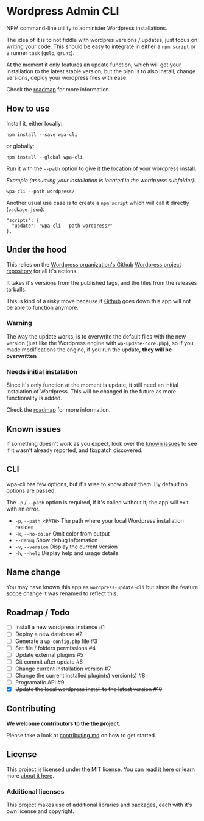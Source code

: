 # Wordpress Admin CLI

NPM command-line utility to administer Wordpress installations.

The idea of it is to not fiddle with wordpres versions  / updates, just focus on writing your code. This should be easy to integrate in either a `npm script` or a runner `task` (`gulp`, `grunt`).

At the moment it only features an update function, which will get your installation to the latest stable version, but the plan is to also install, change versions, deploy your wordpress files with ease.

Check the [roadmap](readme.md#roadmap--todo) for more information.

## How to use

Install it, either locally:
```
npm install --save wpa-cli
```
or globally:
```
npm install --global wpa-cli
```
Run it with the `--path` option to give it the location of your wordpress install.

*Example (assuming your installation is located in the wordpress subfolder):*
```
wpa-cli --path wordpress/
```

Another usual use case is to create a `npm script` which will call it directly (`package.json`):
```
"scripts": {
  "update": "wpa-cli --path wordpress/"
},
```

## Under the hood

This relies on the [Wordpress organization's Github](https://github.com/WordPress) [Wordpress project repository](https://github.com/WordPress/WordPress) for all it's actions.

It takes it's versions from the published tags, and the files from the releases tarballs.

This is kind of a risky move because if [Github](https://github.com) goes down this app will not be able to function anymore.

### Warning

The way the update works, is to overwrite the default files with the new version (just like the Wordpress engine with `wp-update-core.php`), so if you made modifications the engine, if you run the update, **they will be overwritten**

### Needs initial instalation

Since it's only function at the moment is update, it still need an initial instalation of Wordpress. This will be changed in the future as more functionality is added.

Check the [roadmap](readme.md#roadmap--todo) for more information.

## Known issues

If something doesn't work as you expect, look over the [known issues](https://github.com/rdig/wpa-cli/issues?q=label%3Aknown-issue) to see if it wasn't already reported, and fix/patch discovered.

## CLI

wpa-cli has few options, but it's wise to know about them. By default no options are passed.

The `-p` / `--path` option is required, if it's called without it, the app will exit with an error.

- `-p`, `--path <PATH>` The path where your local Wordpress installation resides
- `-k`, `--no-color` Omit color from output
- `--debug` Show debug information
- `-v`, `--version` Display the current version
- `-h`, `--help` Display help and usage details

## Name change

You may have known this app as `wordpress-update-cli` but since the feature scope change it was renamed to reflect this.

## Roadmap / Todo

- [ ] Install a new wordpress instance #1
- [ ] Deploy a new database #2
- [ ] Generate a `wp-config.php` file #3
- [ ] Set file / folders permissions #4
- [ ] Update external plugins #5
- [ ] Git commit after update #6
- [ ] Change current installation version #7
- [ ] Change the current installed plugin(s) version(s) #8
- [ ] Programatic API #9
- [x] ~~Update the local wordpress install to the latest version #10~~

## Contributing

**We welcome contributors to the the project.**

Please take a look at [contributing.md](contributing.md) on how to get started.

## License

This project is licensed under the MIT license. You can [read it here](./license.md) or learn more [about it here](http://choosealicense.com/licenses/mit/).

### Additional licenses

This project makes use of additional libraries and packages, each with it's own license and copyright.
